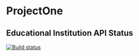 # ProjectOne

## Educational Institution API Status

[![Build status](https://dev.azure.com/VladBulhac/ProjectOne/_apis/build/status/ProjectOne%20Continuous%20Integration)](https://dev.azure.com/VladBulhac/ProjectOne/_build/latest?definitionId=3)
